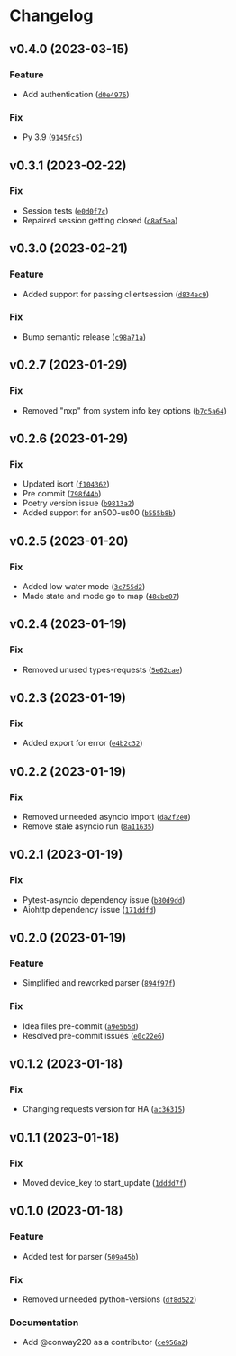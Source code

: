 # Changelog

<!--next-version-placeholder-->

## v0.4.0 (2023-03-15)
### Feature
* Add authentication ([`d0e4976`](https://github.com/Lash-L/anova_wifi/commit/d0e49760707460319054d082104bfcae648d80a1))

### Fix
* Py 3.9 ([`9145fc5`](https://github.com/Lash-L/anova_wifi/commit/9145fc5e6a794238032a8b1359af863bb863cf72))

## v0.3.1 (2023-02-22)
### Fix
* Session tests ([`e0d0f7c`](https://github.com/Lash-L/anova_wifi/commit/e0d0f7cf1f8c848b8579d741be3570741bd065c2))
* Repaired session getting closed ([`c8af5ea`](https://github.com/Lash-L/anova_wifi/commit/c8af5ea3a882d8f127bceac6a0f56ab5b19a7e83))

## v0.3.0 (2023-02-21)
### Feature
* Added support for passing clientsession ([`d834ec9`](https://github.com/Lash-L/anova_wifi/commit/d834ec97340fcef9df24f317a212d91380013bfb))

### Fix
* Bump semantic release ([`c98a71a`](https://github.com/Lash-L/anova_wifi/commit/c98a71a4bc110b9b241bb82698534bc225d6cbb5))

## v0.2.7 (2023-01-29)
### Fix
* Removed "nxp" from system info key options ([`b7c5a64`](https://github.com/Lash-L/anova_wifi/commit/b7c5a648fbb87746d85cd83cc3fb57e09fb081b3))

## v0.2.6 (2023-01-29)
### Fix
* Updated isort ([`f104362`](https://github.com/Lash-L/anova_wifi/commit/f1043629d74b0340792557494d11ed13dd0f2ecb))
* Pre commit ([`798f44b`](https://github.com/Lash-L/anova_wifi/commit/798f44bdeea081dd728502d8385dad167acc4379))
* Poetry version issue ([`b9813a2`](https://github.com/Lash-L/anova_wifi/commit/b9813a2f9cf1487511213cd56aeecb6bd11b0cd2))
* Added support for an500-us00 ([`b555b8b`](https://github.com/Lash-L/anova_wifi/commit/b555b8b1905b0b31ad6908da116faae316d5ad44))

## v0.2.5 (2023-01-20)
### Fix
* Added low water mode ([`3c755d2`](https://github.com/conway220/anova_wifi/commit/3c755d21fca546f866d91d8f1a668588192725c7))
* Made state and mode go to map ([`48cbe07`](https://github.com/conway220/anova_wifi/commit/48cbe07958f51a228a120ca0be160489a26e7fd5))

## v0.2.4 (2023-01-19)
### Fix
* Removed unused types-requests ([`5e62cae`](https://github.com/conway220/anova_wifi/commit/5e62cae32fbb0c6c0e7d092174762f387551eb01))

## v0.2.3 (2023-01-19)
### Fix
* Added export for error ([`e4b2c32`](https://github.com/conway220/anova_wifi/commit/e4b2c3293db39184d4d944da9b8510131163ae6c))

## v0.2.2 (2023-01-19)
### Fix
* Removed unneeded asyncio import ([`da2f2e0`](https://github.com/conway220/anova_wifi/commit/da2f2e0124aacd7bef48cd473c123a4330ee5534))
* Remove stale asyncio run ([`8a11635`](https://github.com/conway220/anova_wifi/commit/8a116357fccfea2c1cdd7b4eaba9a04891c22632))

## v0.2.1 (2023-01-19)
### Fix
* Pytest-asyncio dependency issue ([`b80d9dd`](https://github.com/conway220/anova_wifi/commit/b80d9dd23e8a05137ef263bb2db488698dcb9ec8))
* Aiohttp dependency issue ([`171ddfd`](https://github.com/conway220/anova_wifi/commit/171ddfd5d5f54c9d2e497908bdd91e1e07b1db72))

## v0.2.0 (2023-01-19)
### Feature
* Simplified and reworked parser ([`894f97f`](https://github.com/conway220/anova_wifi/commit/894f97fb63fc4bc5f77ac91037142e32680185ff))

### Fix
* Idea files pre-commit ([`a9e5b5d`](https://github.com/conway220/anova_wifi/commit/a9e5b5d16b05e5c5e8a4e790eece76b1f2a2bc56))
* Resolved pre-commit issues ([`e0c22e6`](https://github.com/conway220/anova_wifi/commit/e0c22e6415a85e9048e7c2a481c8a600df30a5a4))

## v0.1.2 (2023-01-18)
### Fix
* Changing requests version for HA ([`ac36315`](https://github.com/conway220/anova_wifi/commit/ac36315fc4239b9816ca244d66c267434f703bd5))

## v0.1.1 (2023-01-18)
### Fix
* Moved device_key to start_update ([`1dddd7f`](https://github.com/conway220/anova_wifi/commit/1dddd7fc80b8d915df71f4c9bd4bd322647ff811))

## v0.1.0 (2023-01-18)
### Feature
* Added test for parser ([`509a45b`](https://github.com/conway220/anova_wifi/commit/509a45b2b382af55b8296794bfb9f2e9320e8d57))

### Fix
* Removed unneeded python-versions ([`df8d522`](https://github.com/conway220/anova_wifi/commit/df8d522c3a4c85d36ed425aca0d5e79b9806db61))

### Documentation
* Add @conway220 as a contributor ([`ce956a2`](https://github.com/conway220/anova_wifi/commit/ce956a217cf665f93e791701de83e14211bb44d2))
